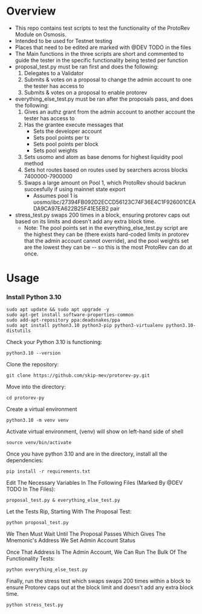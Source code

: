 # Overview

- This repo contains test scripts to test the functionality of the ProtoRev Module on Osmosis.
- Intended to be used for Testnet testing
- Places that need to be edited are marked with @DEV TODO in the files
- The Main functions in the three scripts are short and commented to guide the tester in the specific functionality being tested per function
- proposal_test.py must be ran first and does the following:
    1. Delegates to a Validator
    2. Submits & votes on a proposal to change the admin account to one the tester has access to
    3. Submits & votes on a proposal to enable protorev
- everything_else_test.py must be ran after the proposals pass, and does the following:
    1. Gives an authz grant from the admin account to another account the tester has access to
    2. Has the grantee execute messages that
        - Sets the developer account
        - Sets pool points per tx
        - Sets pool points per block
        - Sets pool weights
    3. Sets usomo and atom as base denoms for highest liquidity pool method
    4. Sets hot routes based on routes used by searchers across blocks 7400000-7900000
    5. Swaps a large amount on Pool 1, which ProtoRev should backrun succesfully if using mainnet state export
        - Assumes pool 1 is uosmo/ibc/27394FB092D2ECCD56123C74F36E4C1F926001CEADA9CA97EA622B25F41E5EB2 pair
- stress_test.py swaps 200 times in a block, ensuring protorev caps out based on its limits and doesn't add any extra block time.
    - Note: The pool points set in the everything_else_test.py script are the highest they can be (there exists hard-coded limits in protorev that the admin account cannot override), and the pool weights set are the lowest they can be -- so this is the most ProtoRev can do at once.

# Usage

### **Install Python 3.10** ###
```
sudo apt update && sudo apt upgrade -y
sudo apt-get install software-properties-common
sudo add-apt-repository ppa:deadsnakes/ppa
sudo apt install python3.10 python3-pip python3-virtualenv python3.10-distutils 
```

Check your Python 3.10 is functioning:

```
python3.10 --version
```

Clone the repository:
```
git clone https://github.com/skip-mev/protorev-py.git
```

Move into the directory:
```
cd protorev-py
```

Create a virtual environment
```
python3.10 -m venv venv
```

Activate virtual environment, (venv) will show on left-hand side of shell
```
source venv/bin/activate
```

Once you have python 3.10 and are in the directory, install all the dependencies:
```
pip install -r requirements.txt
```

Edit The Necessary Variables In The Following Files (Marked By @DEV TODO In The Files):
```
proposal_test.py & everything_else_test.py
``` 

Let the Tests Rip, Starting With The Proposal Test:
```
python proposal_test.py 
```

We Then Must Wait Until The Proposal Passes Which Gives The Mnemonic's Address We Set Admin Account Status

Once That Address Is The Admin Account, We Can Run The Bulk Of The Functionality Tests:
```
python everything_else_test.py     
```

Finally, run the stress test which swaps swaps 200 times within a block to ensure Protorev caps out at the block limit and doesn't add any extra block time.
```
python stress_test.py
```

